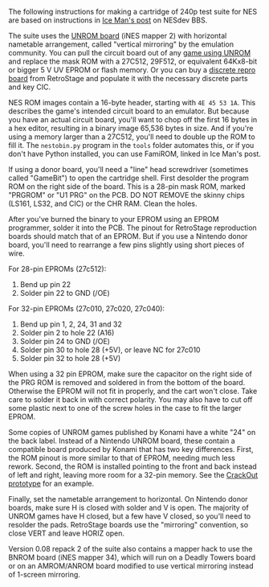 The following instructions for making a cartridge of 240p test suite
for NES are based on instructions in [Ice Man's post] on NESdev BBS.

The suite uses the [UNROM board] (iNES mapper 2) with horizontal
nametable arrangement, called "vertical mirroring" by the
emulation community. You can pull the circuit board out of any
[game using UNROM] and replace the mask ROM with a 27C512, 29F512,
or equivalent 64Kx8-bit or bigger 5 V UV EPROM or flash memory.
Or you can buy a [discrete repro board] from RetroStage and
populate it with the necessary discrete parts and key CIC.

NES ROM images contain a 16-byte header, starting with `4E 45 53 1A`.
This describes the game's intended circuit board to an emulator.  But
because you have an actual circuit board, you'll want to chop off the
first 16 bytes in a hex editor, resulting in a binary image 65,536
bytes in size.  And if you're using a memory larger than a 27C512,
you'll need to double up the ROM to fill it.  The `nestobin.py`
program in the `tools` folder automates this, or if you don't have
Python installed, you can use FamiROM, linked in Ice Man's post.

If using a donor board, you'll need a "line" head screwdriver
(sometimes called "GameBit") to open the cartridge shell.
First desolder the program ROM on the right side of the board.
This is a 28-pin mask ROM, marked "PRGROM" or "U1 PRG" on the
PCB.  DO NOT REMOVE the skinny chips (LS161, LS32, and CIC)
or the CHR RAM.  Clean the holes.

After you've burned the binary to your EPROM using an EPROM
programmer, solder it into the PCB.  The pinout for RetroStage
reproduction boards should match that of an EPROM.  But if you
use a Nintendo donor board, you'll need to rearrange a few pins
slightly using short pieces of wire.

For 28-pin EPROMs (27c512):
1. Bend up pin 22
2. Solder pin 22 to GND (/OE)

For 32-pin EPROMs (27c010, 27c020, 27c040):
1. Bend up pin 1, 2, 24, 31 and 32
2. Solder pin 2 to hole 22 (A16)
3. Solder pin 24 to GND (/OE)
4. Solder pin 30 to hole 28 (+5V), or leave NC for 27c010
5. Solder pin 32 to hole 28 (+5V)

When using a 32 pin EPROM, make sure the capacitor on the right side
of the PRG ROM is removed and soldered in from the bottom of the
board.  Otherwise the EPROM will not fit in properly, and the cart
won't close.  Take care to solder it back in with correct polarity.
You may also have to cut off some plastic next to one of the screw
holes in the case to fit the larger EPROM.

Some copies of UNROM games published by Konami have a white "24" on
the back label.  Instead of a Nintendo UNROM board, these contain a
compatible board produced by Konami that has two key differences.
First, the ROM pinout is more similar to that of EPROM, needing much
less rework.  Second, the ROM is installed pointing to the front and
back instead of left and right, leaving more room for a 32-pin
memory.  See the [CrackOut prototype] for an example.

Finally, set the nametable arrangement to horizontal.  On Nintendo
donor boards, make sure H is closed with solder and V is open.
The majority of UNROM games have H closed, but a few have V closed,
so you'll need to resolder the pads.  RetroStage boards use the
"mirroring" convention, so close VERT and leave HORIZ open.

Version 0.08 repack 2 of the suite also contains a mapper hack to use
the BNROM board (iNES mapper 34), which will run on a Deadly Towers
board or on an AMROM/ANROM board modified to use vertical mirroring
instead of 1-screen mirroring.

[Ice Man's post]: http://forums.nesdev.com/viewtopic.php?p=159747#p159747
[UNROM board]: http://bootgod.dyndns.org:7777/pcb.php?PcbID=425+426+427+428+429+430+432+433+434
[game using UNROM]: http://bootgod.dyndns.org:7777/search.php?keywords=unrom&kwtype=pcb&group=groupid
[discrete repro board]: http://www.retrostage.net/nes_discretes.htm
[CrackOut prototype]: http://bootgod.dyndns.org:7777/profile.php?id=4618